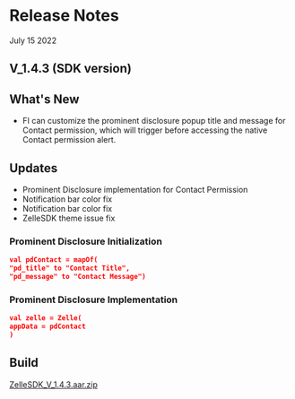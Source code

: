 # Release Notes

July 15 2022

## V_1.4.3 (SDK version)

## What's New

- FI can customize the prominent disclosure popup title and message for Contact permission, which will
  trigger before accessing the native Contact permission alert.

## Updates

- Prominent Disclosure implementation for Contact Permission
- Notification bar color fix
- Notification bar color fix
- ZelleSDK theme issue fix

### Prominent Disclosure Initialization

```json
val pdContact = mapOf(
"pd_title" to "Contact Title",
"pd_message" to "Contact Message")
``` 

### Prominent Disclosure Implementation

```json
val zelle = Zelle(
appData = pdContact
)
```

## Build

[ZelleSDK_V_1.4.3.aar.zip](https://github.com/Fiserv/zelle-turnkey-solutions/files/11590475/ZelleSDK_V_1.4.3.aar.zip)


